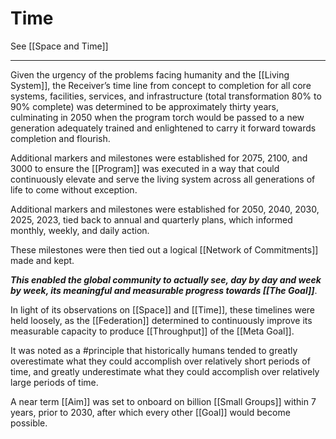 # Time

See [[Space and Time]] 

___

Given the urgency of the problems facing humanity and the [[Living System]], the Receiver’s time line from concept to completion for all core systems, facilities, services, and infrastructure (total transformation 80% to 90% complete) was determined to be approximately thirty years, culminating in 2050 when the program torch would be passed to a new generation adequately trained and enlightened to carry it forward towards completion and flourish.

Additional markers and milestones were established for 2075, 2100, and 3000 to ensure the [[Program]] was executed in a way that could continuously elevate and serve the living system across all generations of life to come without exception.

Additional markers and milestones were established for 2050, 2040, 2030, 2025, 2023, tied back to annual and quarterly plans, which informed monthly, weekly, and daily action.

These milestones were then tied out a logical [[Network of Commitments]] made and kept. 

**_This enabled the global community to actually see, day by day and week by week, its meaningful and measurable progress towards [[The Goal]]_**.

In light of its observations on [[Space]] and [[Time]], these timelines were held loosely, as the [[Federation]] determined to continuously improve its measurable capacity to produce [[Throughput]] of the [[Meta Goal]]. 

It was noted as a #principle that historically humans tended to greatly overestimate what they could accomplish over relatively short periods of time, and greatly underestimate what they could accomplish over relatively large periods of time. 

A near term [[Aim]] was set to onboard on billion [[Small Groups]] within 7 years, prior to 2030, after which every other [[Goal]] would become possible. 

